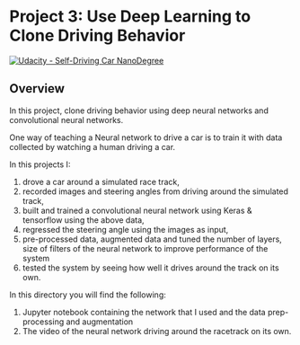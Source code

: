 # Project 3: Use Deep Learning to Clone Driving Behavior

[![Udacity - Self-Driving Car NanoDegree](https://s3.amazonaws.com/udacity-sdc/github/shield-carnd.svg)](http://www.udacity.com/drive)

Overview
---
In this project, clone driving behavior using deep neural networks and convolutional neural networks.

One way of teaching a Neural network to drive a car is to train it with data collected by watching a human driving a car. 

In this projects I:

1. drove a car around a simulated race track,
2. recorded images and steering angles from driving around the simulated track,
3. built and trained a convolutional neural network using Keras & tensorflow using the above data,
4. regressed the steering angle using the images as input,
5. pre-processed data, augmented data  and tuned the number of layers, size of filters of the neural network to improve performance of the system
6. tested the system by seeing how well it drives around the track on its own.

In this directory you will find the following:

1. Jupyter notebook containing the network that I used and the data prep-processing and augmentation
2. The video of the neural network driving around the racetrack on its own. 

